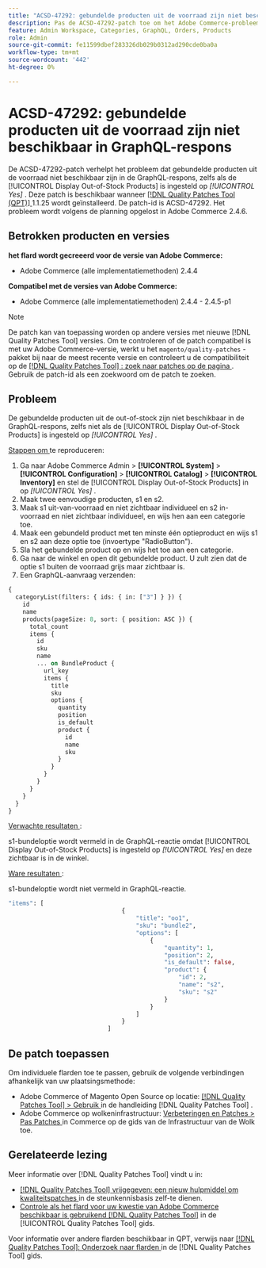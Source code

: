 ```yaml
---
title: "ACSD-47292: gebundelde producten uit de voorraad zijn niet beschikbaar in GraphQL-respons"
description: Pas de ACSD-47292-patch toe om het Adobe Commerce-probleem op te lossen waarbij de gebundelde producten uit de voorraad niet beschikbaar zijn in de GraphQL-respons, zelfs als de "producten uit de voorraad tonen" op Ja is ingesteld.
feature: Admin Workspace, Categories, GraphQL, Orders, Products
role: Admin
source-git-commit: fe11599dbef283326db029b0312ad290cde0ba0a
workflow-type: tm+mt
source-wordcount: '442'
ht-degree: 0%

---
```


# ACSD-47292: gebundelde producten uit de voorraad zijn niet beschikbaar in GraphQL-respons

De ACSD-47292-patch verhelpt het probleem dat gebundelde producten uit de voorraad niet beschikbaar zijn in de GraphQL-respons, zelfs als de [!UICONTROL Display Out-of-Stock Products] is ingesteld op *[!UICONTROL Yes]* . Deze patch is beschikbaar wanneer [[!DNL Quality Patches Tool (QPT)] ](https://experienceleague.adobe.com/en/docs/commerce-knowledge-base/kb/announcements/commerce-announcements/magento-quality-patches-released-new-tool-to-self-serve-quality-patches) 1.1.25 wordt geïnstalleerd. De patch-id is ACSD-47292. Het probleem wordt volgens de planning opgelost in Adobe Commerce 2.4.6.

## Betrokken producten en versies

**het flard wordt gecreeerd voor de versie van Adobe Commerce:**

* Adobe Commerce (alle implementatiemethoden) 2.4.4

**Compatibel met de versies van Adobe Commerce:**

* Adobe Commerce (alle implementatiemethoden) 2.4.4 - 2.4.5-p1

>[!NOTE]
>
>De patch kan van toepassing worden op andere versies met nieuwe [!DNL Quality Patches Tool] versies. Om te controleren of de patch compatibel is met uw Adobe Commerce-versie, werkt u het `magento/quality-patches` -pakket bij naar de meest recente versie en controleert u de compatibiliteit op de [[!DNL Quality Patches Tool] : zoek naar patches op de pagina ](https://experienceleague.adobe.com/tools/commerce-quality-patches/index.html) . Gebruik de patch-id als een zoekwoord om de patch te zoeken.

## Probleem

De gebundelde producten uit de out-of-stock zijn niet beschikbaar in de GraphQL-respons, zelfs niet als de [!UICONTROL Display Out-of-Stock Products] is ingesteld op *[!UICONTROL Yes]* .

<u> Stappen om </u> te reproduceren:

1. Ga naar Adobe Commerce Admin > **[!UICONTROL System]** > **[!UICONTROL Configuration]** > **[!UICONTROL Catalog]** > **[!UICONTROL Inventory]** en stel de [!UICONTROL Display Out-of-Stock Products] in op *[!UICONTROL Yes]* .
1. Maak twee eenvoudige producten, s1 en s2.
1. Maak s1 uit-van-voorraad en niet zichtbaar individueel en s2 in-voorraad en niet zichtbaar individueel, en wijs hen aan een categorie toe.
1. Maak een gebundeld product met ten minste één optieproduct en wijs s1 en s2 aan deze optie toe (invoertype &quot;RadioButton&quot;).
1. Sla het gebundelde product op en wijs het toe aan een categorie.
1. Ga naar de winkel en open dit gebundelde product. U zult zien dat de optie s1 buiten de voorraad grijs maar zichtbaar is.
1. Een GraphQL-aanvraag verzenden:

```GraphQL
{
  categoryList(filters: { ids: { in: ["3"] } }) {
    id
    name
    products(pageSize: 8, sort: { position: ASC }) {
      total_count
      items {
        id
        sku
        name
        ... on BundleProduct {
          url_key
          items {
            title
            sku
            options {
              quantity
              position
              is_default
              product {
                id
                name
                sku
              }
            }
          }
        }
      }
    }
  }
}
```

<u> Verwachte resultaten </u>:

s1-bundeloptie wordt vermeld in de GraphQL-reactie omdat [!UICONTROL Display Out-of-Stock Products] is ingesteld op *[!UICONTROL Yes]* en deze zichtbaar is in de winkel.

<u> Ware resultaten </u>:

s1-bundeloptie wordt niet vermeld in GraphQL-reactie.

```GraphQL
"items": [
                                {
                                    "title": "oo1",
                                    "sku": "bundle2",
                                    "options": [
                                        {
                                            "quantity": 1,
                                            "position": 2,
                                            "is_default": false,
                                            "product": {
                                                "id": 2,
                                                "name": "s2",
                                                "sku": "s2"
                                            }
                                        }
                                    ]
                                }
                            ]
```

## De patch toepassen

Om individuele flarden toe te passen, gebruik de volgende verbindingen afhankelijk van uw plaatsingsmethode:

* Adobe Commerce of Magento Open Source op locatie: [[!DNL Quality Patches Tool]  > Gebruik ](/help/tools/quality-patches-tool/usage.md) in de handleiding [!DNL Quality Patches Tool] .
* Adobe Commerce op wolkeninfrastructuur: [ Verbeteringen en Patches > Pas Patches ](https://experienceleague.adobe.com/docs/commerce-cloud-service/user-guide/develop/upgrade/apply-patches.html) in Commerce op de gids van de Infrastructuur van de Wolk toe.

## Gerelateerde lezing

Meer informatie over [!DNL Quality Patches Tool] vindt u in:

* [[!DNL Quality Patches Tool]  vrijgegeven: een nieuw hulpmiddel om kwaliteitspatches ](https://experienceleague.adobe.com/en/docs/commerce-knowledge-base/kb/announcements/commerce-announcements/magento-quality-patches-released-new-tool-to-self-serve-quality-patches) in de steunkennisbasis zelf-te dienen.
* [ Controle als het flard voor uw kwestie van Adobe Commerce beschikbaar is gebruikend  [!DNL Quality Patches Tool]](/help/tools/quality-patches-tool/patches-available-in-qpt/check-patch-for-magento-issue-with-magento-quality-patches.md) in de [!UICONTROL Quality Patches Tool] gids.


Voor informatie over andere flarden beschikbaar in QPT, verwijs naar [[!DNL Quality Patches Tool]: Onderzoek naar flarden ](https://experienceleague.adobe.com/tools/commerce-quality-patches/index.html) in de [!DNL Quality Patches Tool] gids.
